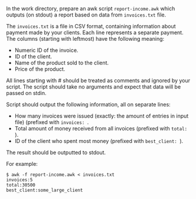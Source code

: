 In the work directory, prepare an awk script `report-income.awk` which outputs (on stdout) a report based on data from `invoices.txt` file. 

The `invoices.txt` is a file in CSV format, containing information about payment made by your clients. Each line represents a separate payment. The columns (starting with leftmost) have the following meaning:

- Numeric ID of the invoice.
- ID of the client.
- Name of the product sold to the client.
- Price of the product.

All lines starting with # should be treated as comments and ignored by your script. The script should take no arguments and expect that data will be passed on stdin.

Script should output the following information, all on separate lines:

- How many invoices were issued (exactly: the amount of entries in input file) (prefixed with `invoices: `.
- Total amount of money received from all invoices (prefixed with `total: `).
- ID of the client who spent most money (prefixed with `best_client: `).

The result should be outputted to stdout.

For example:
```
$ awk -f report-income.awk < invoices.txt
invoices:5
total:30500
best_client:some_large_client
```

